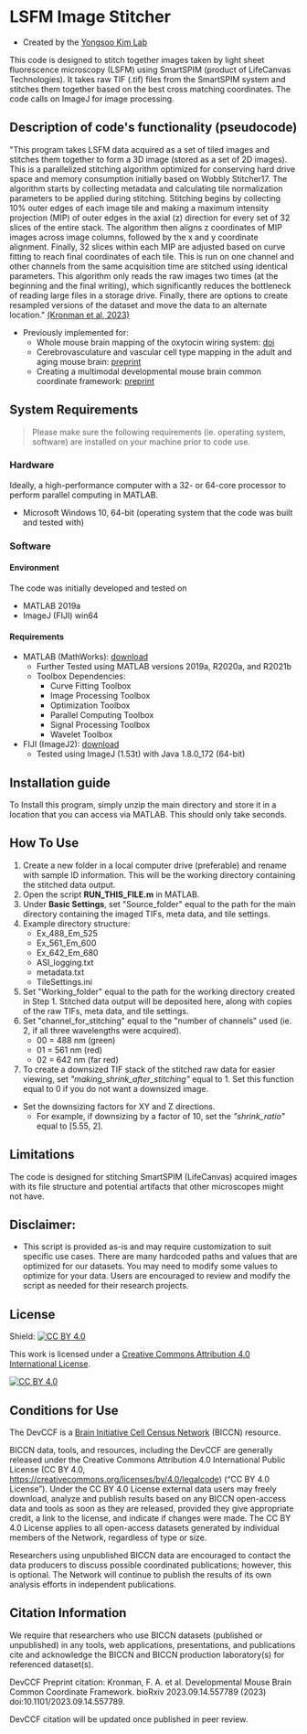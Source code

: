 # LSFM Image Stitcher
- Created by the [Yongsoo Kim Lab](https://kimlab.io/)

This code is designed to stitch together images taken by light sheet fluorescence microscopy (LSFM) using SmartSPIM (product of LifeCanvas Technologies). It takes raw TIF (.tif) files from the SmartSPIM system and stitches them together based on the best cross matching coordinates. The code calls on ImageJ for image processing.

## Description of code's functionality (pseudocode)

"This program takes LSFM data acquired as a set of tiled images and stitches them together to form a 3D image (stored as a set of 2D images). This is a parallelized stitching algorithm optimized for conserving hard drive space and memory consumption initially based on Wobbly Stitcher17. The algorithm starts by collecting metadata and calculating tile normalization parameters to be applied during stitching. Stitching begins by collecting 10% outer edges of each image tile and making a maximum intensity projection (MIP) of outer edges in the axial (z) direction for every set of 32 slices of the entire stack. The algorithm then aligns z coordinates of MIP images across image columns, followed by the x and y coordinate alignment. Finally, 32 slices within each MIP are adjusted based on curve fitting to reach final coordinates of each tile. This is run on one channel and other channels from the same acquisition time are stitched using identical parameters. This algorithm only reads the raw images two times (at the beginning and the final writing), which significantly reduces the bottleneck of reading large files in a storage drive. Finally, there are options to create resampled versions of the dataset and move the data to an alternate location." [(Kronman et al, 2023)](https://www.biorxiv.org/content/10.1101/2023.09.14.557789v1)

- Previously implemented for:
    - Whole mouse brain mapping of the oxytocin wiring system: [doi](https://doi.org/10.1523/JNEUROSCI.0307-22.2022)
    - Cerebrovasculature and vascular cell type mapping in the adult and aging mouse brain: [preprint](https://www.biorxiv.org/content/10.1101/2023.05.23.541998v1)
    - Creating a multimodal developmental mouse brain common coordinate framework: [preprint](https://www.biorxiv.org/content/10.1101/2023.09.14.557789v1)

## System Requirements
> Please make sure the following requirements (ie. operating system, software) are installed on your machine prior to code use.

### Hardware
Ideally, a high-performance computer with a 32- or 64-core processor to perform parallel computing in MATLAB.
- Microsoft Windows 10, 64-bit (operating system that the code was built and tested with) 

### Software
#### Environment
The code was initially developed and tested on
- MATLAB 2019a
- ImageJ (FIJI) win64

#### Requirements
- MATLAB (MathWorks): [download](https://www.mathworks.com/products/matlab.html?s_tid=hp_products_matlab)
  - Further Tested using MATLAB versions 2019a, R2020a, and R2021b
  - Toolbox Dependencies:
    - Curve Fitting Toolbox
    - Image Processing Toolbox
    - Optimization Toolbox
    - Parallel Computing Toolbox
    - Signal Processing Toolbox
    - Wavelet Toolbox
- FIJI (ImageJ2): [download](https://imagej.net/software/fiji/)
  - Tested using ImageJ (1.53t) with Java 1.8.0_172 (64-bit)

 ## Installation guide
To Install this program, simply unzip the main directory and store it in a location that you can access via MATLAB. This should only take seconds.
  
## How To Use

1. Create a new folder in a local computer drive (preferable) and rename with sample ID information. This will be the working directory containing the stitched data output.
2. Open the script **RUN_THIS_FILE.m** in MATLAB.
3. Under **Basic Settings**, set "Source_folder" equal to the path for the main directory containing the imaged TIFs, meta data, and tile settings.
4. Example directory structure:
    - Ex_488_Em_525
    - Ex_561_Em_600
    - Ex_642_Em_680
    - ASI_logging.txt
    - metadata.txt
    - TileSettings.ini
4. Set "Working_folder" equal to the path for the working directory created in Step 1. Stitched data output will be deposited here, along with copies of the raw TIFs, meta data, and tile settings.
5. Set "channel_for_stitching" equal to the "number of channels" used (ie. 2, if all three wavelengths were acquired).
    - 00 = 488 nm (green)
    - 01 = 561 nm (red)
    - 02 = 642 nm (far red)
6. To create a downsized TIF stack of the stitched raw data for easier viewing, set *"making_shrink_after_stitching"* equal to 1. Set this function equal to 0 if you do not want a downsized image.
- Set the downsizing factors for XY and Z directions.
  - For example, if downsizing by a factor of 10, set the *"shrink_ratio"* equal to [5.55, 2].
   

## Limitations
The code is designed for stitching SmartSPIM (LifeCanvas) acquired images with its file structure and potential artifacts that other microscopes might not have.



## Disclaimer:
* This script is provided as-is and may require customization to suit specific use cases. There are many hardcoded paths and values that are optimized for our datasets. You may need to modify some values to optimize for your data. Users are encouraged to review and modify the script as needed for their research projects.



## License
Shield: [![CC BY 4.0][cc-by-shield]][cc-by]

This work is licensed under a
[Creative Commons Attribution 4.0 International License][cc-by].

[![CC BY 4.0][cc-by-image]][cc-by]

[cc-by]: http://creativecommons.org/licenses/by/4.0/
[cc-by-image]: https://i.creativecommons.org/l/by/4.0/88x31.png
[cc-by-shield]: https://img.shields.io/badge/License-CC%20BY%204.0-lightgrey.svg




## Conditions for Use
The DevCCF is a [Brain Initiative Cell Census Network](https://biccn.org/) (BICCN) resource.

BICCN data, tools, and resources, including the DevCCF are generally released under the Creative Commons Attribution 4.0 International Public License (CC BY 4.0, https://creativecommons.org/licenses/by/4.0/legalcode) (“CC BY 4.0 License”). Under the  CC BY 4.0 License external data users may freely download, analyze and publish results based on any BICCN open-access data and tools as soon as they are released, provided they give appropriate credit, a link to the license, and indicate if changes were made.  The CC BY 4.0 License applies to all open-access datasets generated by individual members of the Network, regardless of type or size.

Researchers using unpublished BICCN data are encouraged to contact the data producers to discuss possible coordinated publications; however, this is optional. The Network will continue to publish the results of its own analysis efforts in independent publications.




## Citation Information
We require that researchers who use BICCN datasets (published or unpublished) in any tools, web applications, presentations, and publications cite and acknowledge the BICCN and BICCN production laboratory(s) for referenced dataset(s).

DevCCF Preprint citation:
Kronman, F. A. et al. Developmental Mouse Brain Common Coordinate Framework. bioRxiv 2023.09.14.557789 (2023) doi:10.1101/2023.09.14.557789.

DevCCF citation will be updated once published in peer review.


